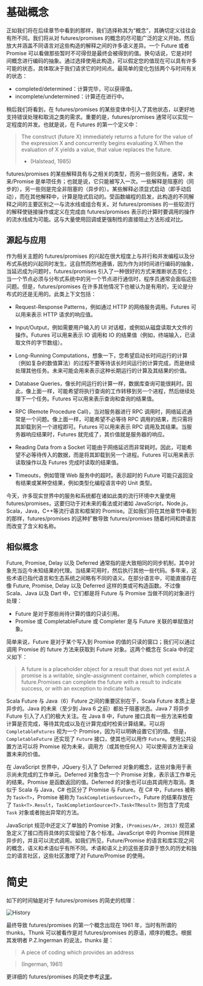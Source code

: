 # 基础概念

正如我们将在后续章节中看到的那样，我们选择称其为“概念”，其确切定义往往会有所不同。我们将从对 futures/promises 的概念的尽可能广泛的定义开始，然后放大并涵盖不同语言对这些构造的解释之间的许多语义差异。一个 Future 或者 Promise 可以看做那些暂时不可得但是最终会被得到的值。换句话说，它是对时间概念进行编码的抽象。通过选择使用此构造，可以假定您的值现在可以具有许多可能的状态，具体取决于我们请求它的时间点。最简单的变化包括两个与时间有关的状态：

- completed/determined：计算完毕，可以获得值。
- incomplete/undetermined：计算还在进行中。

稍后我们将看到，在 futures/promises 的某些变体中引入了其他状态，以更好地支持错误处理和取消之类的需求。重要的是，futures/promises 通常可以实现一定程度的并发。也就是说，在 Futures 的第一个定义中：

> The construct (future X) immediately returns a future for the value of the expression X and concurrently begins evaluating X.When the evaluation of X yields a value, that value replaces the future.
>
> - (Halstead, 1985)

futures/promises 的某些解释具有与之相关的类型，而另一些则没有。通常，未来/Promise 是单项任务；也就是说，它只能被写入一次。一些解释是阻塞的（同步的），另一些则是完全非阻塞的（异步的）。某些解释必须显式启动（即手动启动），而在其他解释中，计算是隐式启动的。受函数编程的启发，此构造的不同解释之间的主要区别之一与流水线或组合有关。对 futures/promises 的一些较流行的解释使链接操作或定义在完成由 futures/promises 表示的计算时要调用的操作的流水线成为可能。这与大量使用回调或更强制性的直接阻止方法形成对比。

## 源起与应用

作为相关主题的 futures/promises 的兴起在很大程度上与并行和并发编程以及分布式系统的兴起同时发生。这自然而然地遵循，因为作为对时间进行编码的抽象，当延迟成为问题时，futures/promises 引入了一种很好的方式来推断状态变化；当一个节点必须与分布式系统中的另一个节点进行通信时，程序员通常会面临这些问题。但是，futures/promises 在许多其他情况下也被认为是有用的，无论是分布式的还是无用的。此类上下文包括：

- Request-Response Patterns，例如通过 HTTP 的网络服务调用。Futures 可以用来表示 HTTP 请求的响应值。

- Input/Output，例如需要用户输入的 UI 对话框，或例如从磁盘读取大文件的操作。Futures 可以用来表示 IO 调用和 IO 的结果值（例如，终端输入，已读取文件的字节数组）。

- Long-Running Computations，想象一下，您希望启动长时间运行的计算（例如复杂的数值算法）的过程不要等待该长时间运行的计算完成，而是继续处理其他任务。未来可能会用来表示这种长期运行的计算及其结果的价值。

- Database Queries，像长时间运行的计算一样，数据库查询可能很耗时。因此，像上面一样，可能希望将执行查询的工作转移到另一个进程，然后继续处理下一个任务。Futures 可以用来表示查询和查询的结果值。

- RPC (Remote Procedure Call)，当对服务器进行 RPC 调用时，网络延迟通常是一个问题。像上面一样，可能希望不必等待 RPC 调用的结果，而只需将其卸载到另一个进程即可。Futures 可以用来表示 RPC 调用及其结果。当服务器响应结果时，Futures 就完成了，其价值就是服务器的响应。

- Reading Data from a Socket 可能由于网络延迟而非常耗时。因此，可能希望不必等待传入的数据，而是将其卸载到另一个进程。Futures 可以用来表示读取操作以及 Futures 完成时读取的结果值。

- Timeouts，例如管理 Web 服务中的超时。表示超时的 Future 可能只返回没有结果或某种空结果，例如类型化编程语言中的 Unit 类型。

今天，许多现实世界中的服务和系统都在诸如此类的流行环境中大量使用 futures/promises，这要归功于对未来的看法或对诸如 JavaScript，Node.js，Scala，Java，C++等流行语言和框架的 Promise。正如我们将在其他章节中看到的那样，futures/promises 的这种扩散导致 futures/promises 随着时间和跨语言而改变了含义和名称。

## 相似概念

Future, Promise, Delay 以及 Deferred 通常指的是大致相同的同步机制，其中对象充当迄今未知结果的代理。当结果可用时，然后执行其他一些代码。多年来，这些术语已指代语言和生态系统之间略有不同的语义。在部分语言中，可能直接存在像 Future, Promise, Delay 以及 Deferred 这样的类或可构造函数。不过像 Scala、Java 以及 Dart 中，它们都是将 Future 与 Promise 当做不同的对象进行处理：

- Future 是对于那些尚待计算的值的只读引用。
- Promise 或 CompletableFuture 或 Completer 是与 Future 关联的单赋值对象。

简单来说，Future 是对于某个写入到 Promise 的值的只读的窗口；我们可以通过调用 Promise 的 future 方法来获取到 Future 对象。这两个概念在 Scala 中的定义如下：

> A future is a placeholder object for a result that does not yet exist.A promise is a writable, single-assignment container, which completes a future.Promises can complete the future with a result to indicate success, or with an exception to indicate failure.

Scala Future 与 Java（6）Future 之间的重要区别在于，Scala Future 本质上是异步的。Java 的未来（至少到 Java 6 之前）都处于阻塞状态。Java 7 将异步 Future 引入了人们的极大关注。在 Java 8 中，Future 接口具有一些方法来检查计算是否完成，等待其完成以及在计算完成时检索计算结果。可以将 `CompletableFutures` 视为一个 Promise，因为可以明确设置它们的值。但是，`CompletableFuture` 还实现了 `Future` 接口，使其也可以用作 `Future`。使用公共设置方法可以将 Promise 视为未来，调用方（或其他任何人）可以使用该方法来设置未来的价值。

在 JavaScript 世界中，JQuery 引入了 Deferred 对象的概念，这些对象用于表示尚未完成的工作单元。Deferred 对象包含一个 Promise 对象，表示该工作单元的结果。Promise 是函数返回的值。Deferred 的对象也可以由其调用方取消。类似于 Scala 与 Java，C# 也区分了 Promise 与 Future。在 C# 中，Futures 被称为 `Task<T>`，Promise 被称为 `TaskCompletionSource<T>`。Future 的结果存放在了 `Task<T>.Result`，`TaskCompletionSource<T>.Task<TResult>` 则包含了完成 `Task` 对象或者抛出异常的方法。

JavaScript 规范中还定义了单独的 Promise 对象，`(Promises/A+, 2013)` 规范紧急定义了接口而将具体的实现留给了各个标准。JavaScript 中的 Promise 同样是异步的，并且可以流式调用。如我们所见，Future/Promise 的语言和库实现之间的概念，语义和术语似乎有所不同。术语和语义上的这些差异源于悠久的历史和独立的语言社区，这些社区激增了对 Future/Promise 的使用。

# 简史

如下的时间轴是对于 futures/promises 的简史的梳理：

![History](https://s1.ax1x.com/2020/03/30/GuWM8A.md.png)

最终导致 futures/promises 的第一个概念出现在 1961 年，当时有所谓的 thunks。Thunk 可以被看作是对 futures/promises 的原语，顺序的概念。根据其发明者 P.Z.Ingerman 的说法，thunks 是：

> A piece of coding which provides an address

> (Ingerman, 1961)

更详细的 futures/promises 的简史参考[这里](http://dist-prog-book.com/chapter/2/futures.html#brief-history)。
